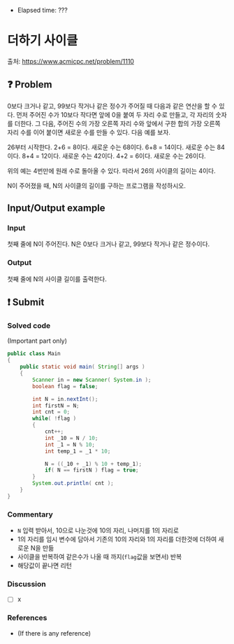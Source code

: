 - Elapsed time: ???

# 더하기 사이클
출처: https://www.acmicpc.net/problem/1110

## :question: Problem
0보다 크거나 같고, 99보다 작거나 같은 정수가 주어질 때 다음과 같은 연산을 할 수 있다. 먼저 주어진 수가 10보다 작다면 앞에 0을 붙여 두 자리 수로 만들고, 각 자리의 숫자를 더한다. 그 다음, 주어진 수의 가장 오른쪽 자리 수와 앞에서 구한 합의 가장 오른쪽 자리 수를 이어 붙이면 새로운 수를 만들 수 있다. 다음 예를 보자.

26부터 시작한다. 2+6 = 8이다. 새로운 수는 68이다. 6+8 = 14이다. 새로운 수는 84이다. 8+4 = 12이다. 새로운 수는 42이다. 4+2 = 6이다. 새로운 수는 26이다.

위의 예는 4번만에 원래 수로 돌아올 수 있다. 따라서 26의 사이클의 길이는 4이다.

N이 주어졌을 때, N의 사이클의 길이를 구하는 프로그램을 작성하시오.

## Input/Output example
### Input
첫째 줄에 N이 주어진다. N은 0보다 크거나 같고, 99보다 작거나 같은 정수이다.

### Output
첫째 줄에 N의 사이클 길이를 출력한다.

## :exclamation: Submit
### Solved code
(Important part only)
``` java
public class Main
{
	public static void main( String[] args )
	{
		Scanner in = new Scanner( System.in );
		boolean flag = false;

		int N = in.nextInt();
		int firstN = N;
		int cnt = 0;
		while( !flag )
		{
			cnt++;
			int _10 = N / 10;
			int _1 = N % 10;
			int temp_1 = _1 * 10;

			N = ((_10 + _1) % 10 + temp_1);
			if( N == firstN ) flag = true;
		}
		System.out.println( cnt );
	}
}
```

### Commentary
- `N` 입력 받아서, 10으로 나눈것에 10의 자리, 나머지를 1의 자리로
- 1의 자리를 임시 변수에 담아서 기존의 10의 자리와 1의 자리를 더한것에 더하여 새로운 N을 만듦
- 사이클을 반복하여 같은수가 나올 때 까지(`flag`값을 보면서) 반복
- 해당값이 끝나면 리턴

### Discussion
- [ ] x

### References
- (If there is any reference)